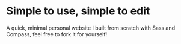 # Simple to use, simple to edit
A quick, minimal personal website I built from scratch with Sass and Compass, feel free to fork it for yourself!
